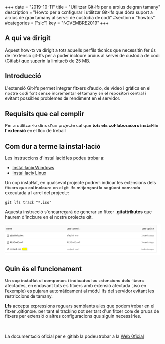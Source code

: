 +++
date        = "2019-10-11"
title       = "Utilitzar Git-lfs per a arxius de gran tamany"
description = "Howto per a configurar i utilitzar Git-lfs que dóna suport a arxius de gran tamany al servei de custodia de codi"
#section     = "howtos"
#categories  = ["sic"]
key         = "NOVEMBRE2019"
+++

## A qui va dirigit

Aquest how-to va dirigit a tots aquells perfils tècnics que necessitin fer ús de l'extensió git-lfs per a poder incloure arxius al servei de custodia de codi (Gitlab) que superin la limitació de 25 MB.

## Introducció

L'extensió Git-lfs permet integrar fitxers d’audio, de vídeo i gràfics en el nostre codi font sense incrementar el tamany en el repositori central i evitant possibles problemes de rendiment en el servidor.

## Requisits que cal complir

Per a utilitzar-lo dins d'un projecte cal que **tots els col·laboradors instal·lin l'extensió** en el lloc de treball.

## Com dur a terme la instal·lació

Les instruccions d'instal·lació les podeu trobar a:

* [Instal·lació Windows](https://github.com/git-lfs/git-lfs/wiki/Installation#windows)
* [Instal·lació Linux](https://github.com/git-lfs/git-lfs/wiki/Installation#debian-and-ubuntu)


Un cop instal·lat, en qualsevol projecte podrem indicar les extensions dels fitxers que cal incloure en el git-lfs mitjançant la següent comanda executada a l'arrel del projecte:

```
git lfs track "*.iso"
```

Aquesta instrucció s'encarregarà de generar un fitxer **.gitattributes** que haurem d'incloure en el nostre projecte git.

![Git-lfs](/related/sic/git-lfs.png)
<br/>

## Quin és el funcionament

Un cop instal·lat el component i indicades les extensions dels fitxers afectades, en endavant tots els fitxers amb extensió afectada (.iso en l’exemple) es pujaran automàticament al mòdul lfs del servidor evitant les restriccions de tamany.

**Lfs** accepta expressions regulars semblants a les que podem trobar en el fitxer .gitignore, per tant el tracking pot ser tant d'un fitxer com de grups de fitxers per extensió o altres configuracions que siguin necessàries.

<br/><br/>
La documentació oficial per el gitlab la podeu trobar a la [Web Oficial](https://docs.gitlab.com/ee/workflow/lfs/manage_large_binaries_with_git_lfs.html)